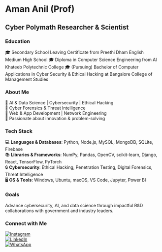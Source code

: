 # Aman Anil (Prof)

## Cyber Polymath Researcher & Scientist

### Education  
🎓 Secondary School Leaving Certificate from Preethi Dham English Medium High School
🎓 Diploma in Computer Science Engineering from Al Khateeb Polytechnic College
🎓 (Pursuing) Bachelor of Computer Applications in Cyber Security & Ethical Hacking at Bangalore College of Management Studies

### About Me  
🔹 AI & Data Science | Cybersecurity | Ethical Hacking  
🔹 Cyber Forensics & Threat Intelligence  
🔹 Web & App Development | Network Engineering  
🔹 Passionate about innovation & problem-solving  

### Tech Stack  
💻 **Languages & Databases**: Python, Node.js, MySQL, MongoDB, SQLite, Firebase  
📚 **Libraries & Frameworks**: NumPy, Pandas, OpenCV, scikit-learn, Django, React, TensorFlow, PyTorch  
🔒 **Cybersecurity**: Ethical Hacking, Penetration Testing, Digital Forensics, Threat Intelligence  
🖥 **OS & Tools**: Windows, Ubuntu, macOS, VS Code, Jupyter, Power BI  

### Goals  
Advance cybersecurity, AI, and data science through impactful R&D collaborations with government and industry leaders.  

### Connect with Me  
[![Instagram](https://img.shields.io/badge/Instagram-%23E4405F.svg?logo=Instagram&logoColor=white)](https://www.instagram.com/amananilofficial)  
[![LinkedIn](https://img.shields.io/badge/LinkedIn-%230077B5.svg?logo=linkedin&logoColor=white)](https://www.linkedin.com/in/amananilofficial)  
[![WhatsApp](https://img.shields.io/badge/WhatsApp-25D366?logo=whatsapp&logoColor=white)](https://wa.me/+917892939127)  
